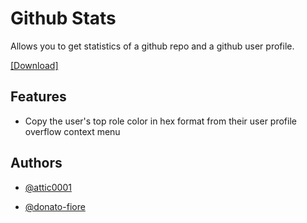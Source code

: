 
# Github Stats

Allows you to get statistics of a github repo and a github user profile. 

[[Download]]([https://raw.githubusercontent.com/attic0001/enmityaddons/main/Plugins/CopyRoleColors/dist/CopyRoleColors.js])

####


## Features

- Copy the user's top role color in hex format from their user profile overflow context menu

## Authors

- [@attic0001](https://www.github.com/attic0001)

- [@donato-fiore](https://www.github.com/donato-fiore)
